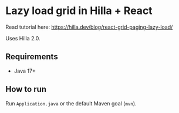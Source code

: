 # Lazy load grid in Hilla + React

Read tutorial here: https://hilla.dev/blog/react-grid-paging-lazy-load/

Uses Hilla 2.0.

## Requirements
* Java 17+

## How to run
Run `Application.java` or the default Maven goal (`mvn`). 
